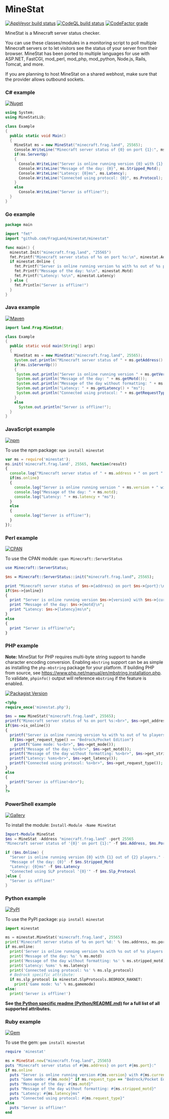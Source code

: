 MineStat
========

[![AppVeyor build status](https://img.shields.io/appveyor/ci/ldilley/minestat?label=AppVeyor%20build%20status)](https://ci.appveyor.com/project/ldilley/minestat)
[![CodeQL build status](https://github.com/FragLand/minestat/actions/workflows/CodeQL.yml/badge.svg?branch=master)](https://github.com/FragLand/minestat/actions/workflows/codeql.yml)
[![CodeFactor grade](https://img.shields.io/codefactor/grade/github/FragLand/minestat?label=CodeFactor%20quality)](https://www.codefactor.io/repository/github/fragland/minestat)

MineStat is a Minecraft server status checker.

You can use these classes/modules in a monitoring script to poll multiple Minecraft servers or to let
visitors see the status of your server from their browser. MineStat has been ported to multiple languages for use with ASP.NET, FastCGI, mod_perl, mod_php, mod_python, Node.js, Rails, Tomcat, and more.

If you are planning to host MineStat on a shared webhost, make sure that the provider allows outbound sockets.

### C# example

[![Nuget](https://img.shields.io/nuget/v/minestat?label=NuGet%20package&style=plastic)](https://www.nuget.org/packages/MineStat/)

```cs
using System;
using MineStatLib;

class Example
{
  public static void Main()
  {
    MineStat ms = new MineStat("minecraft.frag.land", 25565);
    Console.WriteLine("Minecraft server status of {0} on port {1}:", ms.Address, ms.Port);
    if(ms.ServerUp)
    {
      Console.WriteLine("Server is online running version {0} with {1} out of {2} players.", ms.Version, ms.CurrentPlayers, ms.MaximumPlayers);
      Console.WriteLine("Message of the day: {0}", ms.Stripped_Motd);
      Console.WriteLine("Latency: {0}ms", ms.Latency);
      Console.WriteLine("Connected using protocol: {0}", ms.Protocol);
    }
    else
      Console.WriteLine("Server is offline!");
  }
}
```

### Go example
```go
package main

import "fmt"
import "github.com/FragLand/minestat/minestat"

func main() {
  minestat.Init("minecraft.frag.land", "25565")
  fmt.Printf("Minecraft server status of %s on port %s:\n", minestat.Address, minestat.Port)
  if minestat.Online {
    fmt.Printf("Server is online running version %s with %s out of %s players.\n", minestat.Version, minestat.Current_players, minestat.Max_players)
    fmt.Printf("Message of the day: %s\n", minestat.Motd)
    fmt.Printf("Latency: %s\n", minestat.Latency)
  } else {
    fmt.Println("Server is offline!")
  }
}
```

### Java example

[![Maven](https://img.shields.io/maven-central/v/io.github.fragland/MineStat?label=Maven%20package&style=plastic)](https://search.maven.org/search?q=a:MineStat)

```java
import land.Frag.MineStat;

class Example
{
  public static void main(String[] args)
  {
    MineStat ms = new MineStat("minecraft.frag.land", 25565);
    System.out.println("Minecraft server status of " + ms.getAddress() + " on port " + ms.getPort() + ":");
    if(ms.isServerUp())
    {
     System.out.println("Server is online running version " + ms.getVersion() + " with " + ms.getCurrentPlayers() + " out of " + ms.getMaximumPlayers() + " players.");
     System.out.println("Message of the day: " + ms.getMotd());
     System.out.println("Message of the day without formatting: " + ms.getStrippedMotd());
     System.out.println("Latency: " + ms.getLatency() + "ms");
     System.out.println("Connected using protocol: " + ms.getRequestType());
    }
    else
      System.out.println("Server is offline!");
  }
}
```

### JavaScript example

[![npm](https://img.shields.io/npm/v/minestat?color=purple&label=npm%20package&style=plastic)](https://www.npmjs.com/package/minestat)

To use the npm package: `npm install minestat`

```javascript
var ms = require('minestat');
ms.init('minecraft.frag.land', 25565, function(result)
{
  console.log("Minecraft server status of " + ms.address + " on port " + ms.port + ":");
  if(ms.online)
  {
    console.log("Server is online running version " + ms.version + " with " + ms.current_players + " out of " + ms.max_players + " players.");
    console.log("Message of the day: " + ms.motd);
    console.log("Latency: " + ms.latency + "ms");
  }
  else
  {
    console.log("Server is offline!");
  }
});
```

### Perl example

[![CPAN](https://img.shields.io/cpan/v/Minecraft-ServerStatus?color=yellow&label=CPAN%20module&style=plastic)](https://metacpan.org/release/Minecraft-ServerStatus)

To use the CPAN module: `cpan Minecraft::ServerStatus`

```perl
use Minecraft::ServerStatus;

$ms = Minecraft::ServerStatus::init("minecraft.frag.land", 25565);

print "Minecraft server status of $ms->{address} on port $ms->{port}:\n";
if($ms->{online})
{
  print "Server is online running version $ms->{version} with $ms->{current_players} out of $ms->{max_players} players.\n";
  print "Message of the day: $ms->{motd}\n";
  print "Latency: $ms->{latency}ms\n";
}
else
{
  print "Server is offline!\n";
}
```

### PHP example

**Note:** MineStat for PHP requires multi-byte string support to handle character encoding conversion. Enabling `mbstring` support can be as simple as installing the `php-mbstring` package for your platform. If building PHP from source, see https://www.php.net/manual/en/mbstring.installation.php. To validate, `phpinfo()` output will reference `mbstring` if the feature is enabled.

[![Packagist Version](https://img.shields.io/packagist/v/fragland/minestat?color=orange&label=Packagist%20package&style=plastic)](https://packagist.org/packages/fragland/minestat)

```php
<?php
require_once('minestat.php');

$ms = new MineStat("minecraft.frag.land", 25565);
printf("Minecraft server status of %s on port %s:<br>", $ms->get_address(), $ms->get_port());
if($ms->is_online())
{
  printf("Server is online running version %s with %s out of %s players.<br>", $ms->get_version(), $ms->get_current_players(), $ms->get_max_players());
  if($ms->get_request_type() == "Bedrock/Pocket Edition")
    printf("Game mode: %s<br>", $ms->get_mode());
  printf("Message of the day: %s<br>", $ms->get_motd());
  printf("Message of the day without formatting: %s<br>", $ms->get_stripped_motd());
  printf("Latency: %sms<br>", $ms->get_latency());
  printf("Connected using protocol: %s<br>", $ms->get_request_type());
}
else
{
  printf("Server is offline!<br>");
}
?>
```

### PowerShell example

[![Gallery](https://img.shields.io/powershellgallery/v/MineStat?color=blue&label=PowerShell%20module&style=plastic)](https://www.powershellgallery.com/packages/MineStat/)

To install the module: `Install-Module -Name MineStat`

```powershell
Import-Module MineStat
$ms = MineStat -Address "minecraft.frag.land" -port 25565
"Minecraft server status of '{0}' on port {1}:" -f $ms.Address, $ms.Port

if ($ms.Online) {
  "Server is online running version {0} with {1} out of {2} players." -f $ms.Version, $ms.Current_Players, $ms.Max_Players
  "Message of the day: {0}" -f $ms.Stripped_Motd
  "Latency: {0}ms" -f $ms.Latency
  "Connected using SLP protocol '{0}'" -f $ms.Slp_Protocol
}else {
  "Server is offline!"
}
```

### Python example

[![PyPI](https://img.shields.io/pypi/v/minestat?color=green&label=PyPI%20package&style=plastic)](https://pypi.org/project/minestat/)

To use the PyPI package: `pip install minestat`

```python
import minestat

ms = minestat.MineStat('minecraft.frag.land', 25565)
print('Minecraft server status of %s on port %d:' % (ms.address, ms.port))
if ms.online:
  print('Server is online running version %s with %s out of %s players.' % (ms.version, ms.current_players, ms.max_players))
  print('Message of the day: %s' % ms.motd)
  print('Message of the day without formatting: %s' % ms.stripped_motd)
  print('Latency: %sms' % ms.latency)
  print('Connected using protocol: %s' % ms.slp_protocol)
  # Bedrock specific attribute:
  if ms.slp_protocol is minestat.SlpProtocols.BEDROCK_RAKNET:
    print('Game mode: %s' % ms.gamemode)
else:
  print('Server is offline!')
```

**See [the Python specific readme \(Python/README.md\)](../Python/README.md) for a full list of all supported attributes.**

### Ruby example

[![Gem](https://img.shields.io/gem/v/minestat?color=red&label=Ruby%20gem&style=plastic)](https://rubygems.org/gems/minestat)

To use the gem: `gem install minestat`

```ruby
require 'minestat'

ms = MineStat.new("minecraft.frag.land", 25565)
puts "Minecraft server status of #{ms.address} on port #{ms.port}:"
if ms.online
  puts "Server is online running version #{ms.version} with #{ms.current_players} out of #{ms.max_players} players."
  puts "Game mode: #{ms.mode}" if ms.request_type == "Bedrock/Pocket Edition"
  puts "Message of the day: #{ms.motd}"
  puts "Message of the day without formatting: #{ms.stripped_motd}"
  puts "Latency: #{ms.latency}ms"
  puts "Connected using protocol: #{ms.request_type}"
else
  puts "Server is offline!"
end
```
